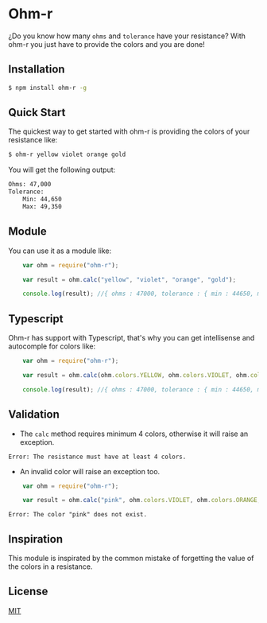 # Ohm-r
¿Do you know how many `ohms` and `tolerance` have your resistance? With ohm-r you just have to provide the colors and you are done!

## Installation

```sh
$ npm install ohm-r -g
```

## Quick Start

The quickest way to get started with ohm-r is providing the colors of your resistance like:

```bash
$ ohm-r yellow violet orange gold
```

You will get the following output:

```sh
Ohms: 47,000
Tolerance:
    Min: 44,650
    Max: 49,350
```

## Module

You can use it as a module like:

```javascript
    var ohm = require("ohm-r");

    var result = ohm.calc("yellow", "violet", "orange", "gold");

    console.log(result); //{ ohms : 47000, tolerance : { min : 44650, max : 49350 } }
```

## Typescript

Ohm-r has support with Typescript, that's why you can get intellisense and autocomple for colors like:

```javascript
    var ohm = require("ohm-r");

    var result = ohm.calc(ohm.colors.YELLOW, ohm.colors.VIOLET, ohm.colors.ORANGE, ohm.colors.GOLD);

    console.log(result); //{ ohms : 47000, tolerance : { min : 44650, max : 49350 } }
```

## Validation

* The `calc` method requires minimum 4 colors, otherwise it will raise an exception.

```
Error: The resistance must have at least 4 colors.
```

* An invalid color will raise an exception too.

```javascript
    var ohm = require("ohm-r");

    var result = ohm.calc("pink", ohm.colors.VIOLET, ohm.colors.ORANGE, ohm.colors.GOLD);
```

```
Error: The color "pink" does not exist.
```

## Inspiration

This module is inspirated by the common mistake of forgetting the value of the colors in a resistance.

## License

[MIT](LICENSE)
